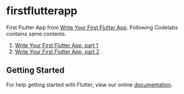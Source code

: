 # firstflutterapp

First Flutter App from [Write Your First Flutter App](https://flutter.io/get-started/codelab/). Following Codelabs contains same contents.

1. [Write Your First Flutter App, part 1](https://codelabs.developers.google.com/codelabs/first-flutter-app-pt1/index.html)
2. [Write Your First Flutter App, part 2](https://codelabs.developers.google.com/codelabs/first-flutter-app-pt2/index.html)

## Getting Started

For help getting started with Flutter, view our online
[documentation](https://flutter.io/).

